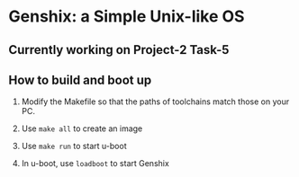 # Genshix: a Simple Unix-like OS

## Currently working on Project-2 Task-5

## How to build and boot up

1. Modify the Makefile so that the paths of toolchains match those on your PC.

2. Use `make all` to create an image

3. Use `make run` to start u-boot

4. In u-boot, use `loadboot` to start Genshix
